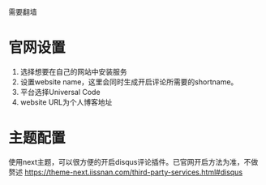 需要翻墙

# 官网设置

1. 选择想要在自己的网站中安装服务
2. 设置website name，这里会同时生成开启评论所需要的shortname。
3. 平台选择Universal Code
4. website URL为个人博客地址

# 主题配置

使用next主题，可以很方便的开启disqus评论插件。已官网开启方法为准，不做赘述 <https://theme-next.iissnan.com/third-party-services.html#disqus>